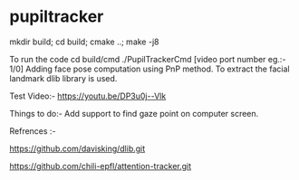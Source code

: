 # pupiltracker
  
  mkdir build; cd build; cmake ..; make -j8
  
  To run the code 
  cd build/cmd
  ./PupilTrackerCmd [video port number eg.:- 1/0]
Adding face pose computation using PnP method. To extract the facial landmark dlib library is used.



Test Video:-
https://youtu.be/DP3u0j--Vlk

Things to do:-
Add support to find gaze point on computer screen.



Refrences :-

https://github.com/davisking/dlib.git

https://github.com/chili-epfl/attention-tracker.git
